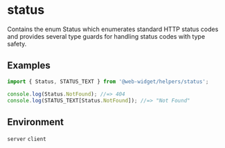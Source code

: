 # status

Contains the enum Status which enumerates standard HTTP status codes and provides several type guards for handling status codes with type safety.

## Examples

```ts
import { Status, STATUS_TEXT } from '@web-widget/helpers/status';

console.log(Status.NotFound); //=> 404
console.log(STATUS_TEXT[Status.NotFound]); //=> "Not Found"
```

## Environment

`server` `client`
